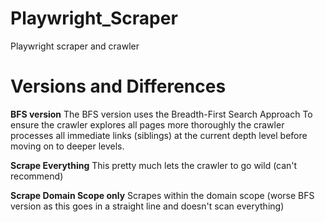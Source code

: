 # Playwright_Scraper
Playwright scraper and crawler

# Versions and Differences

**BFS version**
The BFS version uses the Breadth-First Search Approach
To ensure the crawler explores all pages more thoroughly the crawler processes all immediate links (siblings) at the current depth level before moving on to deeper levels.

**Scrape Everything**
This pretty much lets the crawler to go wild (can't recommend)

**Scrape Domain Scope only**
Scrapes within the domain scope (worse BFS version as this goes in a straight line and doesn't scan everything)
